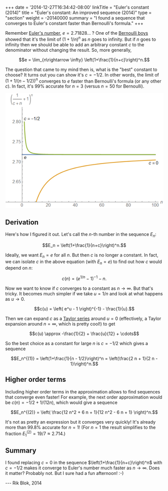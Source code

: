 +++
date = '2014-12-27T16:34:42-08:00'
linkTitle = "Euler's constant (2014)"
title = "Euler's constant: An improved sequence (2014)"
type = "section"
weight = -20140000
summary = "I found a sequence that converges to Euler's constant faster than Bernoulli's formula."
+++

Remember [Euler's number](https://en.wikipedia.org/wiki/E_(mathematical_constant)), $e=2.71828$... ?  One of the [Bernoulli boys](https://en.wikipedia.org/wiki/Jacob_Bernoulli#Discovery_of_the_mathematical_constant_e) showed that it's the limit of $(1 + 1/n)^n$ as $n$ goes to infinity. But if $n$ goes to infinity then we should be able to add an arbitrary constant $c$ to the denominator without changing the result. So, more generally,

$$e = \lim_{n\rightarrow \infty} \left(1+\frac{1}{n+c}\right)^n.$$

The question that came to my mind then is, what is the "best" constant to choose? It turns out you can show it's $c=-1/2$. In other words, the limit of $(1+1/(n-1/2))^n$ converges to $e$ faster than Bernoulli's formula (or any other $c$). In fact, it's 99% accurate for $n=3$ (versus $n=50$ for Bernoulli).

![2016-12_euler_s_constant_-_an_improved_sequence](2016-12_euler_s_constant_-_an_improved_sequence.png)


## Derivation

Here's how I figured it out.  Let's call the $n$-th number in the sequence $E_n$:

$$E_n = \left(1+\frac{1}{n+c}\right)^n.$$

Ideally, we want $E_n=e$ for all $n$.  But then $c$ is no longer a constant.  In fact, we can isolate $c$ in the above equation (with $E_n=e$) to find out how $c$ would depend on $n$:

$$c(n) = \left( e^{1/n} - 1 \right)^{-1} - n.$$

Now we want to know if $c$ converges to a constant as $n\rightarrow\infty$.  But that's tricky.  It becomes much simpler if we take $u=1/n$ and look at what happens as $u\rightarrow 0$.

$$c(u) = \left( e^u - 1 \right)^{-1} - \frac{1}{u}.$$

Then we can expand $c$ as a [Taylor series](https://en.wikipedia.org/wiki/Taylor%20series) around $u=0$ (effectively, a Taylor expansion around $n=\infty$, which is pretty cool!) to get

$$c(u) \approx -\frac{1}{2} + \frac{u}{12} + \cdots$$

So the best choice as a constant for large $n$ is $c=-1/2$ which gives a sequence

$$E_n^{(1)} = \left(1+\frac{1}{n - 1/2}\right)^n = \left(\frac{2 n + 1}{2 n - 1}\right)^n.$$


## Higher order terms

Including higher order terms in the approximation allows to find sequences that converge even faster!  For example, the next order approximation would be $c(n) = -1/2 + 1/(12 n)$, which would give a sequence

$$E_n^{(2)} = \left( \frac{12 n^2 + 6 n + 1}{12 n^2 - 6 n + 1} \right)^n.$$

It's not as pretty an expression but it converges very quickly!  It's already more than 99.8% accurate for $n=1$!  (For $n=1$ the result simplifies to the fraction $E_1^{(2)}=19/7\approx 2.714$.)


## Summary

I found replacing $c=0$ in the sequence $\left(1+\frac{1}{n+c}\right)^n$ with $c=-1/2$ makes it converge to Euler's number much faster as $n\rightarrow \infty$.  Does it matter?  Probably not.  But I sure had a fun afternoon!  :-)

 --- Rik Blok, 2014
